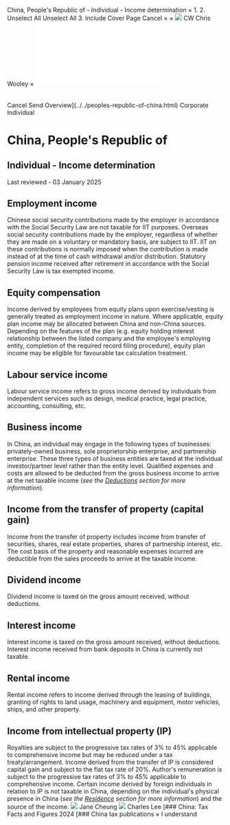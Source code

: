 China, People's Republic of - Individual - Income determination
×
1.
2.
Unselect All
Unselect All
3.
Include Cover Page
Cancel
×
×
![](../../-/media/world-wide-tax-summaries/attachments/global---chris-wooley.ashx%3Frev=ac5e5f3223b34096b1afc2a6009c7320&revision=ac5e5f32-23b3-4096-b1af-c2a6009c7320&hash=859B7ADC84DC2CBEC9760E9E6EE7DE6D0A8BFCDF)
CW
Chris Wooley
×
![](income-determination.html)
######
Cancel
Send
Overview](../../peoples-republic-of-china.html)
Corporate
Individual
# China, People's Republic of
## Individual - Income determination
Last reviewed - 03 January 2025
## Employment income
Chinese social security contributions made by the employer in accordance with the Social Security Law are not taxable for IIT purposes.
Overseas social security contributions made by the employer, regardless of whether they are made on a voluntary or mandatory basis, are subject to IIT. IIT on these contributions is normally imposed when the contribution is made instead of at the time of cash withdrawal and/or distribution.
Statutory pension income received after retirement in accordance with the Social Security Law is tax exempted income.
## Equity compensation
Income derived by employees from equity plans upon exercise/vesting is generally treated as employment income in nature. Where applicable, equity plan income may be allocated between China and non-China sources. Depending on the features of the plan (e.g. equity holding interest relationship between the listed company and the employee's employing entity, completion of the required record filing procedure), equity plan income may be eligible for favourable tax calculation treatment.
## Labour service income
Labour service income refers to gross income derived by individuals from independent services such as design, medical practice, legal practice, accounting, consulting, etc.
## Business income
In China, an individual may engage in the following types of businesses: privately-owned business, sole proprietorship enterprise, and partnership enterprise. These three types of business entities are taxed at the individual investor/partner level rather than the entity level. Qualified expenses and costs are allowed to be deducted from the gross business income to arrive at the net taxable income (*see the [Deductions](deductions.html) section for more information*).
## Income from the transfer of property (capital gain)
Income from the transfer of property includes income from transfer of securities, shares, real estate properties, shares of partnership interest, etc. The cost basis of the property and reasonable expenses incurred are deductible from the sales proceeds to arrive at the taxable income.
## Dividend income
Dividend income is taxed on the gross amount received, without deductions.
## Interest income
Interest income is taxed on the gross amount received, without deductions. Interest income received from bank deposits in China is currently not taxable.
## Rental income
Rental income refers to income derived through the leasing of buildings, granting of rights to land usage, machinery and equipment, motor vehicles, ships, and other property.
## Income from intellectual property (IP)
Royalties are subject to the progressive tax rates of 3% to 45% applicable to comprehensive income but may be reduced under a tax treaty/arrangement.
Income derived from the transfer of IP is considered capital gain and subject to the flat tax rate of 20%.
Author's remuneration is subject to the progressive tax rates of 3% to 45% applicable to comprehensive income.
Certain income derived by foreign individuals in relation to IP is not taxable in China, depending on the individual's physical presence in China (*see the [Residence](residence.html) section for more information*) and the source of the income.
![](../../-/media/world-wide-tax-summaries/peoplesrepublicofchinajane-cheungchina--jane-cheungjpg20220505101514467.ashx%3Frev=b4979f42b70544e2ad0a90d0078c53d9&revision=b4979f42-b705-44e2-ad0a-90d0078c53d9&hash=815E306476DA4B401F2C7E87B73795F6A3C9FDE7)
Jane Cheung
![](../../-/media/world-wide-tax-summaries/peoplesrepublicofchinacharles-leedownload-1jpg20240111012549869.ashx%3Frev=561053938de94d24a7facd29958b8576&revision=56105393-8de9-4d24-a7fa-cd29958b8576&hash=BBF4BA293E536D177EA006B367E1FD470DF13EBC)
Charles Lee
[### China: Tax Facts and Figures 2024
[### China tax publications
×
I understand